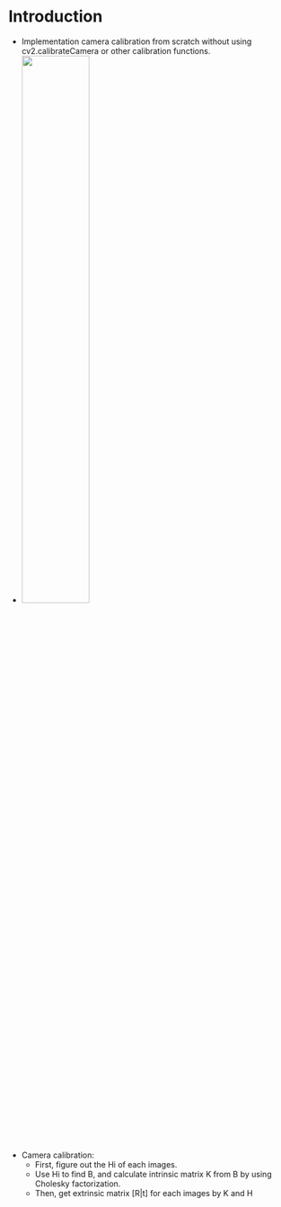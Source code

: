 # Introduction
- Implementation camera calibration from scratch without using cv2.calibrateCamera or other calibration functions.
- <img src="https://user-images.githubusercontent.com/39916963/146325301-2f0652de-3345-4fac-9dee-129ca535b088.png" width="50%" height="50%">
- Camera calibration:
  - First, figure out the Hi of each images.
  - Use Hi to find B, and calculate intrinsic matrix K from B by using Cholesky factorization.
  - Then, get extrinsic matrix [R|t] for each images by K and H 
